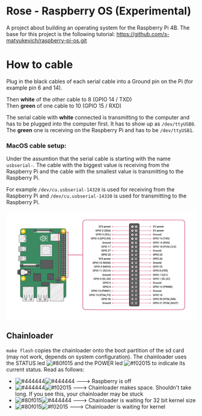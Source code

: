 # Rose - Raspberry OS (Experimental)

A project about building an operating system for the Raspberry Pi 4B. The base for this project is the following
tutorial: https://github.com/s-matyukevich/raspberry-pi-os.git

# How to cable

Plug in the black cables of each serial cable into a Ground pin on the Pi (for example pin 6 and 14).

Then **white** of the other cable to 8 (GPIO 14 / TXD)  
Then **green** of one cable to 10 (GPIO 15 / RXD)

The serial cable with **white** connected is transmitting to the computer and has to be plugged into the computer first. It has to show up as `/dev/ttyUSB0`.  
The **green** one is receiving on the Raspberry Pi and has to be `/dev/ttyUSB1`.

### MacOS cable setup:
Under the assumtion that the serial cable is starting with the name `usbserial-`. The cable with the biggest value is receiving from the Raspberry Pi and the cable with the smallest value is transmitting to the Raspberry Pi.

For example `/dev/cu.usbserial-14320` is used for receiving from the Raspberry Pi and `/dev/cu.usbserial-14330` is used for transmitting to the Raspberry Pi.

![Raspberry Pi pinout](gpio_pins.png)

## Chainloader

`make flash` copies the chainloader onto the boot partition of the sd card (may not work, depends on system
configuration). The chainloader uses the STATUS led ![#80f015](https://via.placeholder.com/15/80f015/000000?text=+)
and the POWER led ![#f02015](https://via.placeholder.com/15/f02015/000000?text=+) to indicate its current status. Read
as follows:

- ![#444444](https://via.placeholder.com/15/444444/000000?text=+)![#444444](https://via.placeholder.com/15/444444/000000?text=+)
  ---> Raspberry is off
- ![#444444](https://via.placeholder.com/15/444444/000000?text=+)![#f02015](https://via.placeholder.com/15/f02015/000000?text=+)
  ---> Chainloader makes space. Shouldn't take long. If you see this, your chainloader may be stuck
- ![#80f015](https://via.placeholder.com/15/80f015/000000?text=+)![#444444](https://via.placeholder.com/15/444444/000000?text=+)
  ---> Chainloader is waiting for 32 bit kernel size
- ![#80f015](https://via.placeholder.com/15/80f015/000000?text=+)![#f02015](https://via.placeholder.com/15/f02015/000000?text=+)
  ---> Chainloader is waiting for kernel
